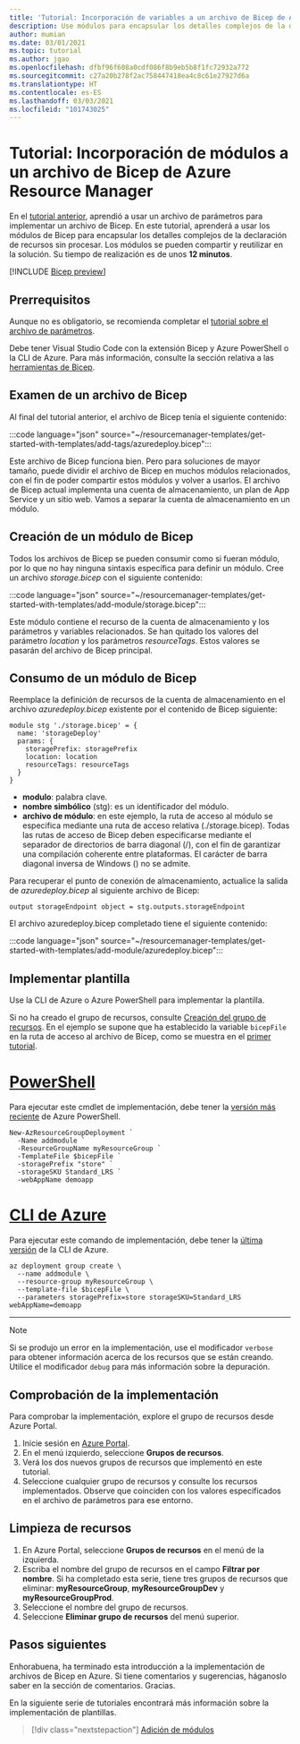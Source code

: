 ```yaml
---
title: 'Tutorial: Incorporación de variables a un archivo de Bicep de Azure Resource Manager'
description: Use módulos para encapsular los detalles complejos de la declaración de recursos sin procesar.
author: mumian
ms.date: 03/01/2021
ms.topic: tutorial
ms.author: jgao
ms.openlocfilehash: dfbf96f608a0cdf086f8b9eb5b8f1fc72932a772
ms.sourcegitcommit: c27a20b278f2ac758447418ea4c8c61e27927d6a
ms.translationtype: HT
ms.contentlocale: es-ES
ms.lasthandoff: 03/03/2021
ms.locfileid: "101743025"
---
```

# <a name="tutorial-add-modules-to-azure-resource-manager-bicep-file"></a>Tutorial: Incorporación de módulos a un archivo de Bicep de Azure Resource Manager

En el [tutorial anterior](bicep-tutorial-use-parameter-file.md), aprendió a usar un archivo de parámetros para implementar un archivo de Bicep. En este tutorial, aprenderá a usar los módulos de Bicep para encapsular los detalles complejos de la declaración de recursos sin procesar. Los módulos se pueden compartir y reutilizar en la solución.  Su tiempo de realización es de unos **12 minutos**.

[!INCLUDE [Bicep preview](../../../includes/resource-manager-bicep-preview.md)]

## <a name="prerequisites"></a>Prerrequisitos

Aunque no es obligatorio, se recomienda completar el [tutorial sobre el archivo de parámetros](bicep-tutorial-use-parameter-file.md).

Debe tener Visual Studio Code con la extensión Bicep y Azure PowerShell o la CLI de Azure. Para más información, consulte la sección relativa a las [herramientas de Bicep](bicep-tutorial-create-first-bicep.md#get-tools).

## <a name="review-bicep-file"></a>Examen de un archivo de Bicep

Al final del tutorial anterior, el archivo de Bicep tenía el siguiente contenido:

:::code language="json" source="~/resourcemanager-templates/get-started-with-templates/add-tags/azuredeploy.bicep":::

Este archivo de Bicep funciona bien. Pero para soluciones de mayor tamaño, puede dividir el archivo de Bicep en muchos módulos relacionados, con el fin de poder compartir estos módulos y volver a usarlos. El archivo de Bicep actual implementa una cuenta de almacenamiento, un plan de App Service y un sitio web.  Vamos a separar la cuenta de almacenamiento en un módulo.

## <a name="create-bicep-module"></a>Creación de un módulo de Bicep

Todos los archivos de Bicep se pueden consumir como si fueran módulo, por lo que no hay ninguna sintaxis específica para definir un módulo. Cree un archivo _storage.bicep_ con el siguiente contenido:

:::code language="json" source="~/resourcemanager-templates/get-started-with-templates/add-module/storage.bicep":::

Este módulo contiene el recurso de la cuenta de almacenamiento y los parámetros y variables relacionados. Se han quitado los valores del parámetro _location_ y los parámetros _resourceTags_. Estos valores se pasarán del archivo de Bicep principal.

## <a name="consume-bicep-module"></a>Consumo de un módulo de Bicep

Reemplace la definición de recursos de la cuenta de almacenamiento en el archivo _azuredeploy.bicep_ existente por el contenido de Bicep siguiente:

```bicep
module stg './storage.bicep' = {
  name: 'storageDeploy'
  params: {
    storagePrefix: storagePrefix
    location: location
    resourceTags: resourceTags
  }
}
```

- **modulo**: palabra clave.
- **nombre simbólico** (stg): es un identificador del módulo.
- **archivo de módulo**: en este ejemplo, la ruta de acceso al módulo se especifica mediante una ruta de acceso relativa (./storage.bicep). Todas las rutas de acceso de Bicep deben especificarse mediante el separador de directorios de barra diagonal (/), con el fin de garantizar una compilación coherente entre plataformas. El carácter de barra diagonal inversa de Windows (\) no se admite.

Para recuperar el punto de conexión de almacenamiento, actualice la salida de _azuredeploy.bicep_ al siguiente archivo de Bicep:

```bicep
output storageEndpoint object = stg.outputs.storageEndpoint
```

El archivo azuredeploy.bicep completado tiene el siguiente contenido:

:::code language="json" source="~/resourcemanager-templates/get-started-with-templates/add-module/azuredeploy.bicep":::

## <a name="deploy-template"></a>Implementar plantilla

Use la CLI de Azure o Azure PowerShell para implementar la plantilla.

Si no ha creado el grupo de recursos, consulte [Creación del grupo de recursos](bicep-tutorial-create-first-bicep.md#create-resource-group). En el ejemplo se supone que ha establecido la variable `bicepFile` en la ruta de acceso al archivo de Bicep, como se muestra en el [primer tutorial](bicep-tutorial-create-first-bicep.md#deploy-bicep-file).

# <a name="powershell"></a>[PowerShell](#tab/azure-powershell)

Para ejecutar este cmdlet de implementación, debe tener la [versión más reciente](/powershell/azure/install-az-ps) de Azure PowerShell.

```azurepowershell
New-AzResourceGroupDeployment `
  -Name addmodule `
  -ResourceGroupName myResourceGroup `
  -TemplateFile $bicepFile `
  -storagePrefix "store" `
  -storageSKU Standard_LRS `
  -webAppName demoapp
```

# <a name="azure-cli"></a>[CLI de Azure](#tab/azure-cli)

Para ejecutar este comando de implementación, debe tener la [última versión](/cli/azure/install-azure-cli) de la CLI de Azure.

```azurecli
az deployment group create \
  --name addmodule \
  --resource-group myResourceGroup \
  --template-file $bicepFile \
  --parameters storagePrefix=store storageSKU=Standard_LRS webAppName=demoapp
```

---
> [!NOTE]
> Si se produjo un error en la implementación, use el modificador `verbose` para obtener información acerca de los recursos que se están creando. Utilice el modificador `debug` para más información sobre la depuración.

## <a name="verify-deployment"></a>Comprobación de la implementación

Para comprobar la implementación, explore el grupo de recursos desde Azure Portal.

1. Inicie sesión en [Azure Portal](https://portal.azure.com).
1. En el menú izquierdo, seleccione **Grupos de recursos**.
1. Verá los dos nuevos grupos de recursos que implementó en este tutorial.
1. Seleccione cualquier grupo de recursos y consulte los recursos implementados. Observe que coinciden con los valores especificados en el archivo de parámetros para ese entorno.

## <a name="clean-up-resources"></a>Limpieza de recursos

1. En Azure Portal, seleccione **Grupos de recursos** en el menú de la izquierda.
2. Escriba el nombre del grupo de recursos en el campo **Filtrar por nombre**. Si ha completado esta serie, tiene tres grupos de recursos que eliminar: **myResourceGroup**, **myResourceGroupDev** y **myResourceGroupProd**.
3. Seleccione el nombre del grupo de recursos.
4. Seleccione **Eliminar grupo de recursos** del menú superior.

## <a name="next-steps"></a>Pasos siguientes

Enhorabuena, ha terminado esta introducción a la implementación de archivos de Bicep en Azure. Si tiene comentarios y sugerencias, háganoslo saber en la sección de comentarios. Gracias.

En la siguiente serie de tutoriales encontrará más información sobre la implementación de plantillas.

> [!div class="nextstepaction"]
> [Adición de módulos](./bicep-tutorial-add-modules.md)
